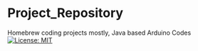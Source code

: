 # Project_Repository
Homebrew coding projects mostly, Java based Arduino Codes
[![License: MIT](https://img.shields.io/badge/License-MIT-yellow.svg)](https://opensource.org/licenses/MIT)

